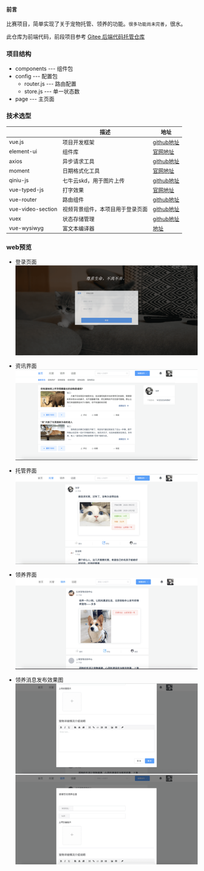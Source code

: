#### 前言
比赛项目，简单实现了关于宠物托管、领养的功能。`很多功能尚未完善`，很水。

此仓库为前端代码，前段项目参考 [Gitee 后端代码托管仓库](https://gitee.com/zhaofengling/pet-master/tree/master)


### 项目结构

* components --- 组件包
* config    --- 配置包
    * router.js --- 路由配置
    * store.js  --- 单一状态数
* page  --- 主页面


### 技术选型


|       | 描述 | 地址|
| ---   | ---  |   ---    |
| vue.js       | 项目开发框架  |   [github地址](https://github.com/vuejs/vue#readme)   |
| element-ui   | 组件库       |   [官网地址](http://element.eleme.io/)   |
| axios        | 异步请求工具  |   [github地址](https://github.com/axios/axios)    |
| moment        | 日期格式化工具  |   [官网地址](https://momentjs.com/)   |
| qiniu-js        | 七牛云skd，用于图片上传  |   [github地址](git://github.com/qiniu/js-sdk.git)   |
| vue-typed-js        | 打字效果  |   [官网地址](https://mattboldt.com/demos/typed-js/)    |
| vue-router        | 路由组件  |   [github地址](https://github.com/vuejs/vue-router#readme/)    |
| vue-video-section        | 视频背景组件，本项目用于登录页面  |   [github地址](http://localhost:8000/dependencies)    |
| vuex        | 状态存储管理  |   [github地址](https://github.com/vuejs/vuex#readme)    |
| vue-wysiwyg        | 富文本编译器  |   [地址](https://www.npmjs.com/package/vue-wysiwyg)    |

### web预览
* 登录页面
![](./src/assets/1581399778894-HcWxmTOhEvNg5LeA.png)

* 资讯界面
![](./src/assets/1581399778894-7lebrStD2DDqub4a.png)

* 托管界面
![](./src/assets/1581399778894-tNNbhuhiFRkxeTvL.png)

* 领养界面
![](./src/assets/1581399778894-x6zcew7hJx2Ky9SC.png)

* 领养消息发布效果图
![](./src/assets/1581399778890-attBkUuqq3Nfxcoz.png)
![](./src/assets/1581399778889-5tp6TufOekGP6Dzg.png)

